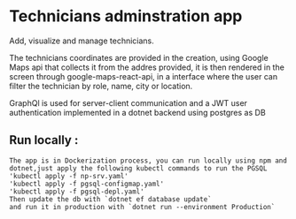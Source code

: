 # Technicians adminstration app
Add, visualize and manage technicians.

The technicians coordinates are provided in the creation, using Google Maps api that collects it from the addres provided, it is then rendered in the screen through google-maps-react-api, in a interface where the user can filter the technician by role, name, city or location.

GraphQl is used for server-client communication and a JWT user authentication implemented in a dotnet backend using postgres as DB

## Run locally :
    The app is in Dockerization process, you can run locally using npm and dotnet,just apply the following kubectl commands to run the PGSQL
    'kubectl apply -f np-srv.yaml'
    'kubectl apply -f pgsql-configmap.yaml'
    'kubectl apply -f pgsql-depl.yaml'
    Then update the db with `dotnet ef database update`
    and run it in production with `dotnet run --environment Production`
